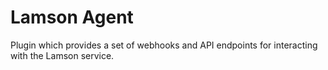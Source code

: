 # Lamson Agent
Plugin which provides a set of webhooks and API endpoints for interacting with the Lamson service.
